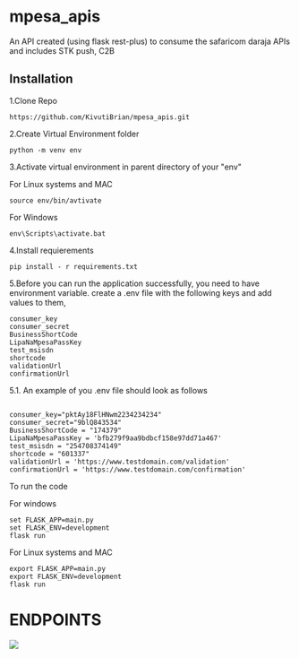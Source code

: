 # mpesa_apis

An API created (using flask rest-plus) to consume the safaricom daraja APIs and includes STK push, C2B

## Installation

1.Clone Repo

```
https://github.com/KivutiBrian/mpesa_apis.git
```

2.Create Virtual Environment folder

```
python -m venv env
```


3.Activate virtual environment in parent directory of your "env"

For Linux systems and MAC

```
source env/bin/avtivate
```

For Windows

```
env\Scripts\activate.bat
```

4.Install requierements
```
pip install - r requirements.txt
```

5.Before you can run the application successfully, you need to have environment variable. create a .env file with the following keys and add values to them,

```
consumer_key
consumer_secret
BusinessShortCode
LipaNaMpesaPassKey
test_msisdn
shortcode
validationUrl
confirmationUrl

```

5.1. An example of you .env file should look as follows

```

consumer_key="pktAy18FlHNwm2234234234"
consumer_secret="9blQ843534"
BusinessShortCode = "174379" 
LipaNaMpesaPassKey = 'bfb279f9aa9bdbcf158e97dd71a467'
test_msisdn = "254708374149"
shortcode = "601337"
validationUrl = 'https://www.testdomain.com/validation'
confirmationUrl = 'https://www.testdomain.com/confirmation'
```

To run the code

For windows
```
set FLASK_APP=main.py
set FLASK_ENV=development
flask run
```

For Linux systems and MAC
```
export FLASK_APP=main.py
export FLASK_ENV=development
flask run
```

# ENDPOINTS

![](swagger.PNG)
